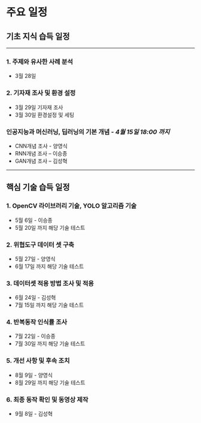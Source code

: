 # 주요 일정

## 기초 지식 습득 일정
***
### 1. 주제와 유사한 사례 분석 
* 3월 28일 
### 2. 기자재 조사 및 환경 설정 
* 3월 29일 기자재 조사 
* 3월 30일 환경설정 및 세팅 
### 인공지능과 머신러닝, 딥러닝의 기본 개념 - *4월 15일 18:00 까지*
* CNN개념 조사 - 양영식 
* RNN개념 조사 – 이승종
* GAN개념 조사 – 김성혁<br>
***
## 핵심 기술 습득 일정 
### 1. OpenCV 라이브러리 기술, YOLO 알고리즘 기술
* 5월 6일 - 이승종 
* 5월 20일 까지 해당 기술 테스트 
### 2. 위협도구 데이터 셋 구축 
* 5월 27일 - 양영식 
* 6월 17일 까지 해당 기술 테스트 
### 3. 데이터셋 적용 방법 조사 및 적용 
* 6월 24일 - 김성혁 
* 7월 15일 까지 해당 기술 테스트 
### 4. 반복동작 인식률 조사 
* 7월 22일 - 이승종 
* 7월 30일 까지 해당 기술 테스트 
### 5. 개선 사항 및 후속 조치 
* 8월 9일 - 양영식
* 8월 29일 까지 해당 기술 테스트 
### 6. 최종 동작 확인 및 동영상 제작 
* 9월 8일 - 김성혁 

    
